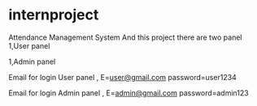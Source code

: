 # internproject
Attendance Management System
And this project there are two panel
1,User panel

1,Admin panel

Email for login User panel ,
E=user@gmail.com
password=user1234

Email for login Admin panel ,
E=admin@gmail.com
password=admin123
